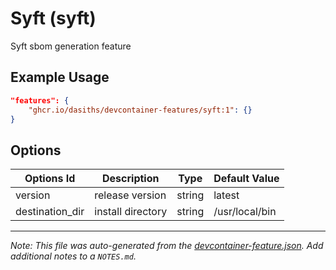 
# Syft (syft)

Syft sbom generation feature

## Example Usage

```json
"features": {
    "ghcr.io/dasiths/devcontainer-features/syft:1": {}
}
```

## Options

| Options Id | Description | Type | Default Value |
|-----|-----|-----|-----|
| version | release version | string | latest |
| destination_dir | install directory | string | /usr/local/bin |



---

_Note: This file was auto-generated from the [devcontainer-feature.json](https://github.com/dasiths/devcontainer-features/blob/main/src/grype/devcontainer-feature.json).  Add additional notes to a `NOTES.md`._
